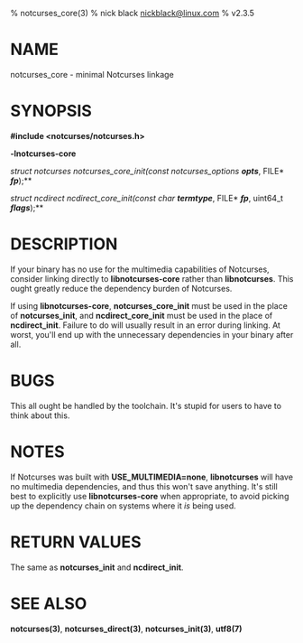 % notcurses_core(3)
% nick black <nickblack@linux.com>
% v2.3.5

# NAME

notcurses_core - minimal Notcurses linkage

# SYNOPSIS

**#include <notcurses/notcurses.h>**

**-lnotcurses-core**

**struct notcurses* notcurses_core_init(const notcurses_options* ***opts***, FILE* ***fp***);**

**struct ncdirect* ncdirect_core_init(const char* ***termtype***, FILE* ***fp***, uint64_t ***flags***);**

# DESCRIPTION

If your binary has no use for the multimedia capabilities of Notcurses,
consider linking directly to **libnotcurses-core** rather than
**libnotcurses**. This ought greatly reduce the dependency burden of
Notcurses.

If using **libnotcurses-core**, **notcurses_core_init** must be
used in the place of **notcurses_init**, and **ncdirect_core_init** must
be used in the place of **ncdirect_init**. Failure to do will usually
result in an error during linking. At worst, you'll end up with the
unnecessary dependencies in your binary after all.

# BUGS

This all ought be handled by the toolchain. It's stupid for users to have
to think about this.

# NOTES

If Notcurses was built with **USE_MULTIMEDIA=none**, **libnotcurses** will
have no multimedia dependencies, and thus this won't save anything. It's
still best to explicitly use **libnotcurses-core** when appropriate, to
avoid picking up the dependency chain on systems where it *is* being used.

# RETURN VALUES

The same as **notcurses_init** and **ncdirect_init**.

# SEE ALSO

**notcurses(3)**,
**notcurses_direct(3)**,
**notcurses_init(3)**,
**utf8(7)**
